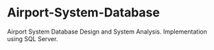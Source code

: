 # Airport-System-Database
Airport System Database Design and System Analysis. Implementation using SQL Server.
